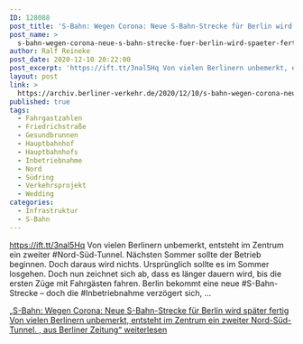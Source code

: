 ```yaml
---
ID: 128088
post_title: 'S-Bahn: Wegen Corona: Neue S-Bahn-Strecke für Berlin wird später fertig Von vielen Berlinern unbemerkt, entsteht im Zentrum ein zweiter Nord-Süd-Tunnel. , aus Berliner Zeitung'
post_name: >
  s-bahn-wegen-corona-neue-s-bahn-strecke-fuer-berlin-wird-spaeter-fertig-von-vielen-berlinern-unbemerkt-entsteht-im-zentrum-ein-zweiter-nord-sued-tunnel-aus-berliner-zeitung-2
author: Ralf Reineke
post_date: 2020-12-10 20:22:00
post_excerpt: 'https://ift.tt/3nal5Hq Von vielen Berlinern unbemerkt, entsteht im Zentrum ein zweiter #Nord-Süd-Tunnel. Nächsten Sommer sollte der Betrieb beginnen. Doch daraus wird nichts. Ursprünglich sollte es im Sommer losgehen. Doch nun zeichnet sich ab, dass es...'
layout: post
link: >
  https://archiv.berliner-verkehr.de/2020/12/10/s-bahn-wegen-corona-neue-s-bahn-strecke-fuer-berlin-wird-spaeter-fertig-von-vielen-berlinern-unbemerkt-entsteht-im-zentrum-ein-zweiter-nord-sued-tunnel-aus-berliner-zeitung-2/
published: true
tags:
  - Fahrgastzahlen
  - Friedrichstraße
  - Gesundbrunnen
  - Hauptbahnhof
  - Hauptbahnhofs
  - Inbetriebnahme
  - Nord
  - Südring
  - Verkehrsprojekt
  - Wedding
categories:
  - Infrastruktur
  - S-Bahn
---
```

https://ift.tt/3nal5Hq Von vielen Berlinern unbemerkt, entsteht im Zentrum ein zweiter #Nord-Süd-Tunnel. Nächsten Sommer sollte der Betrieb beginnen. Doch daraus wird nichts. Ursprünglich sollte es im Sommer losgehen. Doch nun zeichnet sich ab, dass es länger dauern wird, bis die ersten Züge mit Fahrgästen fahren. Berlin bekommt eine neue #S-Bahn-Strecke – doch die #Inbetriebnahme verzögert sich, … <p class="link-more"><a href="https://archiv.berliner-verkehr.de/2020/12/06/s-bahn-wegen-corona-neue-s-bahn-strecke-fuer-berlin-wird-spaeter-fertig-von-vielen-berlinern-unbemerkt-entsteht-im-zentrum-ein-zweiter-nord-sued-tunnel-aus-berliner-zeitung/" class="more-link"><span class="screen-reader-text">„S-Bahn: Wegen Corona: Neue S-Bahn-Strecke für Berlin wird später fertig Von vielen Berlinern unbemerkt, entsteht im Zentrum ein zweiter Nord-Süd-Tunnel. , aus Berliner Zeitung“</span> weiterlesen</a></p> 